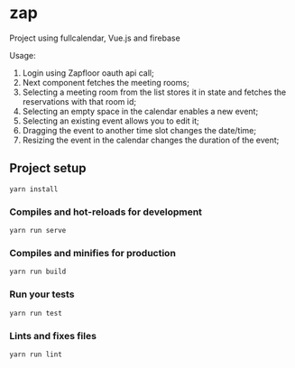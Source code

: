 # zap

Project using fullcalendar, Vue.js and firebase

Usage:
1. Login using Zapfloor oauth api call;
2. Next component fetches the meeting rooms;
3. Selecting a meeting room from the list stores it in state and fetches the reservations with that room id;
4. Selecting an empty space in the calendar enables a new event;
5. Selecting an existing event allows you to edit it;
6. Dragging the event to another time slot changes the date/time;
7. Resizing the event in the calendar changes the duration of the event;

## Project setup
```
yarn install
```

### Compiles and hot-reloads for development
```
yarn run serve
```

### Compiles and minifies for production
```
yarn run build
```

### Run your tests
```
yarn run test
```

### Lints and fixes files
```
yarn run lint
```
